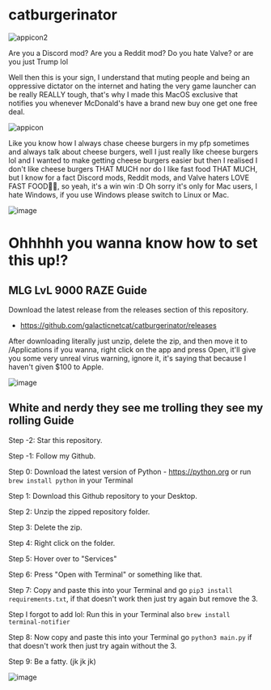 # catburgerinator

![appicon2](https://github.com/user-attachments/assets/0bfce6bf-89b6-49bf-8767-391ddf64aadb)

Are you a Discord mod? Are you a Reddit mod? Do you hate Valve?
or are you just Trump lol

Well then this is your sign,
I understand that muting people and being an oppressive dictator on the internet and hating the very game launcher can be really REALLY tough, that's why I made this MacOS exclusive that notifies you whenever McDonald's have a brand new buy one get one free deal.

![appicon](https://github.com/user-attachments/assets/1877d967-10ed-4d76-91d4-5ca64085fd07)

Like you know how I always chase cheese burgers in my pfp sometimes and always talk about cheese burgers, well I just really like cheese burgers lol and I wanted to make getting cheese burgers easier but then I realised I don't like cheese burgers THAT MUCH nor do I like fast food THAT MUCH, but I know for a fact Discord mods, Reddit mods, and Valve haters LOVE FAST FOOD🫄🤰, so yeah, it's a win win :D
Oh sorry it's only for Mac users, I hate Windows, if you use Windows please switch to Linux or Mac.

![image](https://github.com/user-attachments/assets/f16ae778-7348-4a12-89cf-fffc24572942)

# Ohhhhh you wanna know how to set this up!?

## MLG LvL 9000 RAZE Guide
Download the latest release from the releases section of this repository.
- https://github.com/galacticnetcat/catburgerinator/releases

After downloading literally just unzip, delete the zip, and then move it to /Applications if you wanna, right click on the app and press Open, it'll give you some very unreal virus warning, ignore it, it's saying that because I haven't given $100 to Apple.

![image](https://github.com/user-attachments/assets/cac7afd9-af14-440c-b0b7-faa4dfc73de6)

## White and nerdy they see me trolling they see my rolling Guide

Step -2: Star this repository.

Step -1: Follow my Github.

Step 0: Download the latest version of Python - https://python.org
or run ```brew install python``` in your Terminal

Step 1: Download this Github repository to your Desktop.

Step 2: Unzip the zipped repository folder.

Step 3: Delete the zip.

Step 4: Right click on the folder.

Step 5: Hover over to "Services"

Step 6: Press "Open with Terminal" or something like that.

Step 7: Copy and paste this into your Terminal and go ```pip3 install requirements.txt```, if that doesn't work then just try again but remove the 3.

Step I forgot to add lol: Run this in your Terminal also ```brew install terminal-notifier```

Step 8: Now copy and paste this into your Terminal go ```python3 main.py``` if that doesn't work then just try again without the 3.

Step 9: Be a fatty. (jk jk jk)

![image](https://github.com/user-attachments/assets/a4b32752-9506-44dd-810b-3786f3d32a38)
